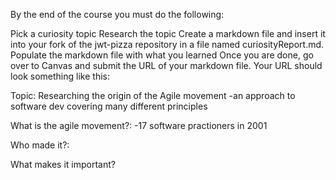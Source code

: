 By the end of the course you must do the following:

Pick a curiosity topic
Research the topic
Create a markdown file and insert it into your fork of the jwt-pizza repository in a file named curiosityReport.md.
Populate the markdown file with what you learned
Once you are done, go over to Canvas and submit the URL of your markdown file. Your URL should look something like this:

Topic:
Researching the origin of the Agile movement
-an approach to software dev covering many different principles


What is the agile movement?:
-17 software practioners in 2001

Who made it?:

What makes it important?